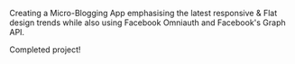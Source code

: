 Creating a Micro-Blogging App emphasising the latest responsive & Flat design trends while also using Facebook Omniauth and Facebook's Graph API.

Completed project!
